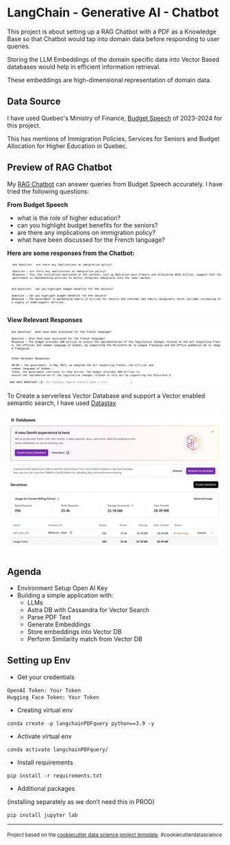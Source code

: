 LangChain - Generative AI - Chatbot
==============================

This project is about setting up a RAG Chatbot with a PDF as a Knowledge Base so that Chatbot would tap into domain data before responding to user queries. 

Storing the LLM Embeddings of the domain specific data into Vector Based databases would help in efficient information retrieval.

These embeddings are high-dimensional representation of domain data.

## Data Source

I have used Quebec's Ministry of Finance, [Budget Speech](https://www.finances.gouv.qc.ca/Budget_and_update/budget/speech.asp) of 2023-2024 for this project.

This has mentions of Immigration Policies, Services for Seniors and Budget Allocation for Higher Education in Quebec.


## Preview of RAG Chatbot

My [RAG Chatbot](https://github.com/singh-karanpal/datascience/blob/main/Generative%20AI/RAG%20Chatbot%20-%20Vector%20Enabled%20Semantic%20Search/RAG%20Chatbot.ipynb) can answer queries from Budget Speech accurately. I have tried the following questions:

**From Budget Speech**
- what is the role of higher education?
- can you highlight budget benefits for the seniors?
- are there any implications on immigration policy?
- what have been discussed for the French language?

**Here are some responses from the Chatbot:**

<img src='img/img1.png'></img>
<img src='img/img2.png'></img>

**View Relevant Responses**

<img src='img/img3.png'></img>

To Create a serverless Vector Database and support a Vector enabled semantic search, I have used [Datastax](https://docs.datastax.com/en/home/docs/index.html)

<img src='img/img4.png'></img>


## Agenda

- Environment Setup Open AI Key
- Building a simple application with:
    - LLMs 
    - Astra DB with Cassandra for Vector Search
    - Parse PDF Text
    - Generate Embeddings
    - Store embeddings into Vector DB
    - Perform Similarity match from Vector DB

## Setting up Env

- Get your credentials
```
OpenAI Token: Your Token
Hugging Face Token: Your Token
```

- Creating virtual env
```
conda create -p langchainPDFquery python==3.9 -y
```

- Activate virtual env
```
conda activate langchainPDFquery/
```

- Install requirements
```
pip install -r requirements.txt
```

- Additional packages

(installing separately as we don’t need this in PROD)
```
pip install jupyter lab  
```








--------

<p><small>Project based on the <a target="_blank" href="https://drivendata.github.io/cookiecutter-data-science/">cookiecutter data science project template</a>. #cookiecutterdatascience</small></p>
